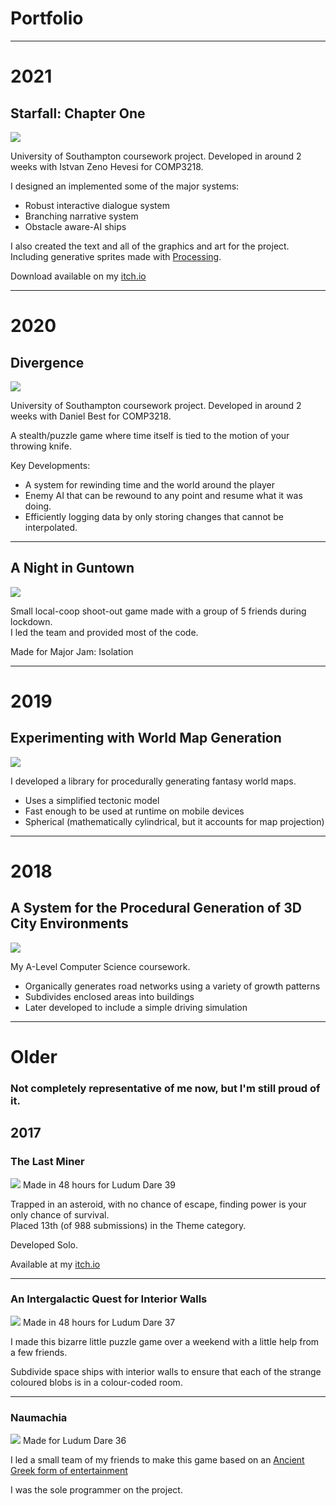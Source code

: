 # Portfolio

---

# 2021

## Starfall: Chapter One
<img src="images/starfall.jpg?raw=true"/>


University of Southampton coursework project. Developed in around 2 weeks with Istvan Zeno Hevesi for COMP3218.

I designed an implemented some of the major systems:
* Robust interactive dialogue system
* Branching narrative system
* Obstacle aware-AI ships

I also created the text and all of the graphics and art for the project. Including generative sprites made with [Processing](https://processing.org/).

Download available on my [itch.io](https://bluellama.itch.io/starfall-chapter-1)

---

# 2020
## Divergence
<img src="images/divergence.JPG?raw=true"/>

University of Southampton coursework project. Developed in around 2 weeks with Daniel Best for COMP3218.

A stealth/puzzle game where time itself is tied to the motion of your throwing knife.

Key Developments:
* A system for rewinding time and the world around the player
 * Enemy AI that can be rewound to any point and resume what it was doing.
 * Efficiently logging data by only storing changes that cannot be interpolated.

---

## A Night in Guntown
<img src="images/guntown.png?raw=true"/>

Small local-coop shoot-out game made with a group of 5 friends during lockdown.  
I led the team and provided most of the code.

Made for Major Jam: Isolation


---
# 2019

## Experimenting with World Map Generation

<img src="images/map.png?raw=true"/>

I developed a library for procedurally generating fantasy world maps.
* Uses a simplified tectonic model
* Fast enough to be used at runtime on mobile devices
* Spherical (mathematically cylindrical, but it accounts for map projection)

---
# 2018
## A System for the Procedural Generation of 3D City Environments

<img src="images/city.png?raw=true"/>

My A-Level Computer Science coursework.
* Organically generates road networks using a variety of growth patterns
* Subdivides enclosed areas into buildings
* Later developed to include a simple driving simulation


---
# Older

### Not completely representative of me now, but I'm still proud of it.

## 2017

### The Last Miner
<img src="images/tlm.jpg?raw=true"/>
Made in 48 hours for Ludum Dare 39

Trapped in an asteroid, with no chance of escape, finding power is your only chance of survival.  
Placed 13th (of 988 submissions) in the Theme category.

Developed Solo.

Available at my [itch.io](https://bluellama.itch.io/the-last-miner)

---

### An Intergalactic Quest for Interior Walls
<img src="images/iqiw.PNG?raw=true"/>
Made in 48 hours for Ludum Dare 37

I made this bizarre little puzzle game over a weekend with a little help from a few friends.

Subdivide space ships with interior walls to ensure that each of the strange coloured blobs is in a colour-coded room.

---

### Naumachia
<img src="images/naumachia.jpg?raw=true"/>
Made for Ludum Dare 36

I led a small team of my friends to make this game based on an [Ancient Greek form of entertainment](https://en.wikipedia.org/wiki/Naumachia)

I was the sole programmer on the project.
